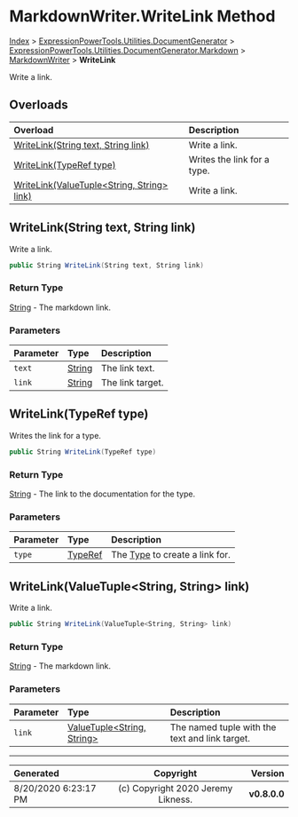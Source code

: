 ﻿# MarkdownWriter.WriteLink Method

[Index](../index.md) > [ExpressionPowerTools.Utilities.DocumentGenerator](ExpressionPowerTools.Utilities.DocumentGenerator.a.md) > [ExpressionPowerTools.Utilities.DocumentGenerator.Markdown](ExpressionPowerTools.Utilities.DocumentGenerator.Markdown.n.md) > [MarkdownWriter](ExpressionPowerTools.Utilities.DocumentGenerator.Markdown.MarkdownWriter.cs.md) > **WriteLink**

Write a link.

## Overloads

| Overload | Description |
| :-- | :-- |
| [WriteLink(String text, String link)](#writelinkstring-text-string-link) | Write a link. |
| [WriteLink(TypeRef type)](#writelinktyperef-type) | Writes the link for a type. |
| [WriteLink(ValueTuple&lt;String, String> link)](#writelinkvaluetuplestring-string-link) | Write a link. |
## WriteLink(String text, String link)

Write a link.

```csharp
public String WriteLink(String text, String link)
```

### Return Type

 [String](https://docs.microsoft.com/dotnet/api/system.string)  - The markdown link.

### Parameters

| Parameter | Type | Description |
| :-- | :-- | :-- |
| `text` | [String](https://docs.microsoft.com/dotnet/api/system.string) | The link text. |
| `link` | [String](https://docs.microsoft.com/dotnet/api/system.string) | The link target. |


## WriteLink(TypeRef type)

Writes the link for a type.

```csharp
public String WriteLink(TypeRef type)
```

### Return Type

 [String](https://docs.microsoft.com/dotnet/api/system.string)  - The link to the documentation for the type.

### Parameters

| Parameter | Type | Description |
| :-- | :-- | :-- |
| `type` | [TypeRef](ExpressionPowerTools.Utilities.DocumentGenerator.Hierarchy.TypeRef.cs.md) | The [Type](https://docs.microsoft.com/dotnet/api/system.type) to create a link for. |


## WriteLink(ValueTuple&lt;String, String> link)

Write a link.

```csharp
public String WriteLink(ValueTuple<String, String> link)
```

### Return Type

 [String](https://docs.microsoft.com/dotnet/api/system.string)  - The markdown link.

### Parameters

| Parameter | Type | Description |
| :-- | :-- | :-- |
| `link` | [ValueTuple&lt;String, String>](https://docs.microsoft.com/dotnet/api/system.valuetuple-2) | The named tuple with the text and link target. |



---

| Generated | Copyright | Version |
| :-- | :-: | --: |
| 8/20/2020 6:23:17 PM | (c) Copyright 2020 Jeremy Likness. | **v0.8.0.0** |
